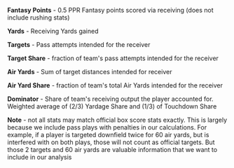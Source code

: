 **Fantasy Points** - 0.5 PPR Fantasy points scored via receiving (does not include rushing stats)

**Yards** - Receiving Yards gained

**Targets** - Pass attempts intended for the receiver

**Target Share** - fraction of team's pass attempts intended for the receiver

**Air Yards** - Sum of target distances intended for receiver

**Air Yard Share** - fraction of team's total Air Yards intended for the receiver

**Dominator** - Share of team's receiving output the player accounted for. Weighted average of (2/3) Yardage Share and (1/3) of Touchdown Share

**Note** - not all stats may match official box score stats exactly. This is largely because we include pass plays with penalties in our calculations. For example, if a player is targeted downfield twice for 60 air yards, but is interfered with on both plays, those will not count as official targets. But those 2 targets and 60 air yards are valuable information that we want to include in our analysis